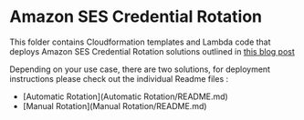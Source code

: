 # Amazon SES Credential Rotation

This folder contains Cloudformation templates and Lambda code that deploys Amazon SES Credential Rotation solutions outlined in [this blog post](https://aws.amazon.com/blogs)

Depending on your use case, there are two solutions, for deployment instructions please check out the individual Readme files :

* [Automatic Rotation](Automatic Rotation/README.md)
* [Manual Rotation](Manual Rotation/README.md)

